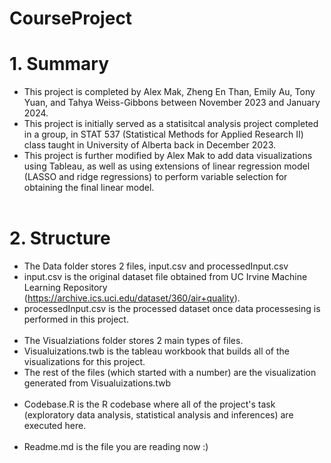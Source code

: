 # CourseProject


# 1. Summary
* This project is completed by Alex Mak, Zheng En Than, Emily Au, Tony Yuan, and Tahya Weiss-Gibbons between November 2023 and January 2024. 
* This project is initially served as a statisitcal analysis project completed in a group, in STAT 537 (Statistical Methods for Applied Research II) class taught in University of Alberta back in December 2023.
* This project is further modified by Alex Mak to add data visualizations using Tableau, as well as using extensions of linear regression model (LASSO and ridge regressions) to perform variable selection for obtaining the final linear model.
<br></br>

# 2. Structure 
* The Data folder stores 2 files, input.csv and processedInput.csv
* input.csv is the original dataset file obtained from UC Irvine Machine Learning Repository (https://archive.ics.uci.edu/dataset/360/air+quality).
* processedInput.csv is the processed dataset once data processesing is performed in this project.
<br></br>
* The Visualziations folder stores 2 main types of files.
* Visualuizations.twb is the tableau workbook that builds all of the visualizations for this project.
* The rest of the files (which started with a number) are the visualization generated from Visualuizations.twb
<br></br>
* Codebase.R is the R codebase where all of the project's task (exploratory data analysis, statistical analysis and inferences) are executed here.
<br></br>
* Readme.md is the file you are reading now :)

